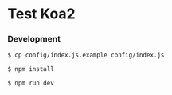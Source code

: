 # Test Koa2

### Development

```
$ cp config/index.js.example config/index.js

$ npm install

$ npm run dev
```
